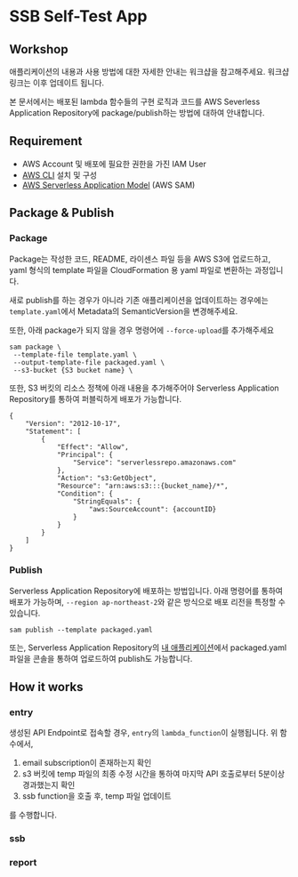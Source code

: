 # SSB Self-Test App

## Workshop

애플리케이션의 내용과 사용 방법에 대한 자세한 안내는 워크샵을 참고해주세요. 워크샵 링크는 이후 업데이트 됩니다.

본 문서에서는 배포된 lambda 함수들의 구현 로직과 코드를 AWS Severless Application Repository에 package/publish하는 방법에 대하여 안내합니다.

## Requirement

- AWS Account 및 배포에 필요한 권한을 가진 IAM User
- [AWS CLI](https://docs.aws.amazon.com/cli/latest/userguide/getting-started-install.html) 설치 및 구성
- [AWS Serverless Application Model](https://docs.aws.amazon.com/cli/latest/userguide/getting-started-install.html) (AWS SAM)

## Package & Publish

### Package

Package는 작성한 코드, README, 라이센스 파일 등을 AWS S3에 업로드하고, yaml 형식의 template 파일을 CloudFormation 용 yaml 파일로 변환하는 과정입니다.

새로 publish를 하는 경우가 아니라 기존 애플리케이션을 업데이트하는 경우에는 `template.yaml`에서 Metadata의 SemanticVersion을 변경해주세요.

또한, 아래 package가 되지 않을 경우 명령어에 `--force-upload`를 추가해주세요

```
sam package \
 --template-file template.yaml \
 --output-template-file packaged.yaml \
 --s3-bucket {S3 bucket name} \
```

또한, S3 버킷의 리소스 정책에 아래 내용을 추가해주어야 Serverless Application Repository를 통하여 퍼블릭하게 배포가 가능합니다.

```
{
    "Version": "2012-10-17",
    "Statement": [
        {
            "Effect": "Allow",
            "Principal": {
                "Service": "serverlessrepo.amazonaws.com"
            },
            "Action": "s3:GetObject",
            "Resource": "arn:aws:s3:::{bucket_name}/*",
            "Condition": {
                "StringEquals": {
                    "aws:SourceAccount": {accountID}
                }
            }
        }
    ]
}
```

### Publish

Serverless Application Repository에 배포하는 방법입니다. 아래 명령어를 통하여 배포가 가능하며, `--region ap-northeast-2`와 같은 방식으로 배포 리전을 특정할 수 있습니다.

```
sam publish --template packaged.yaml
```

또는, Serverless Application Repository의 [내 애플리케이션](https://ap-northeast-2.console.aws.amazon.com/serverlessrepo/home?region=ap-northeast-2#/published-applications)에서 packaged.yaml 파일을 콘솔을 통하여 업로드하여 publish도 가능합니다.

## How it works

### entry

생성된 API Endpoint로 접속할 경우, `entry`의 `lambda_function`이 실행됩니다.
위 함수에서, 
1. email subscription이 존재하는지 확인
2. s3 버킷에 temp 파일의 최종 수정 시간을 통하여 마지막 API 호출로부터 5분이상 경과했는지 확인
3. ssb function을 호출 후, temp 파일 업데이트

를 수행합니다.


### ssb


### report